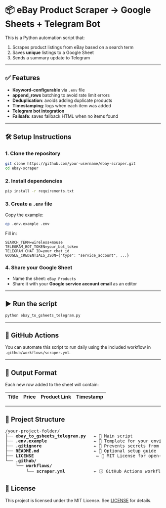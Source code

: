 # 📦 eBay Product Scraper → Google Sheets + Telegram Bot

This is a Python automation script that:

1. Scrapes product listings from eBay based on a search term
2. Saves **unique** listings to a Google Sheet
3. Sends a summary update to Telegram

---

## ✅ Features

- **Keyword-configurable** via `.env` file
- **append_rows** batching to avoid rate limit errors
- **Deduplication**: avoids adding duplicate products
- **Timestamping**: logs when each item was added
- **Telegram bot integration**
- **Failsafe**: saves fallback HTML when no items found

---

## 🛠 Setup Instructions

### 1. Clone the repository

```bash
git clone https://github.com/your-username/ebay-scraper.git
cd ebay-scraper
```

### 2. Install dependencies

```bash
pip install -r requirements.txt
```

### 3. Create a `.env` file

Copy the example:
```bash
cp .env.example .env
```

Fill in:

```env
SEARCH_TERM=wireless+mouse
TELEGRAM_BOT_TOKEN=your_bot_token
TELEGRAM_CHAT_ID=your_chat_id
GOOGLE_CREDENTIALS_JSON={"type": "service_account", ...}
```

### 4. Share your Google Sheet

- Name the sheet: `eBay Products`
- Share it with your **Google service account email** as an editor

---

## ▶️ Run the script

```bash
python ebay_to_gsheets_telegram.py
```

---

## 🤖 GitHub Actions

You can automate this script to run daily using the included workflow in `.github/workflows/scraper.yml`.

---

## 📂 Output Format

Each new row added to the sheet will contain:

| Title | Price | Product Link | Timestamp |
|-------|-------|--------------|-----------|

---
## 📁 Project Structure

<pre>
/your-project-folder/
├── <strong>ebay_to_gsheets_telegram.py</strong>   ← 🧠 Main script
├── <strong>.env.example</strong>                  ← 📄 Template for your environment variables
├── <strong>.gitignore</strong>                    ← 🔐 Prevents secrets from being committed
├── <strong>README.md</strong>                     ← 📘 Optional setup guide
├── <strong>LICENSE</strong>                        ← 📄 MIT License for open-source use
└── <strong>.github/</strong>
    └── <strong>workflows/</strong>
        └── <strong>scraper.yml</strong>           ← 🕒 GitHub Actions workflow for daily automation
</pre>



## 📄 License

This project is licensed under the MIT License. See [LICENSE](./LICENSE) for details.
